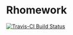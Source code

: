 # Rhomework

[![Travis-CI Build Status](https://travis-ci.org/xxxw567/Rhomework.svg?branch=master)](https://travis-ci.org/xxxw567/Rhomework)
